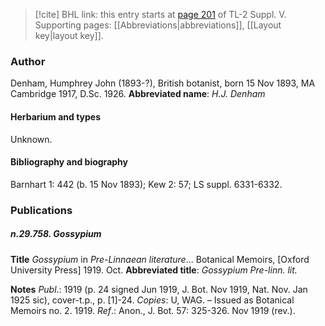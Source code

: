 > [!cite] BHL link: this entry starts at [page 201](https://www.biodiversitylibrary.org/page/33259247) of TL-2 Suppl. V.
> Supporting pages: [[Abbreviations|abbreviations]], [[Layout key|layout key]].

### Author

Denham, Humphrey John (1893-?), British botanist, born 15 Nov 1893, MA Cambridge 1917, D.Sc. 1926. 
**Abbreviated name**: *H.J. Denham*

#### Herbarium and types

Unknown.

#### Bibliography and biography

Barnhart 1: 442 (b. 15 Nov 1893); Kew 2: 57; LS suppl. 6331-6332.

### Publications

##### n.29.758. Gossypium

**Title**
*Gossypium* in *Pre-Linnaean literature*... Botanical Memoirs, \[Oxford University Press\] 1919. Oct.
**Abbreviated title**: *Gossypium Pre-linn. lit.*

**Notes**
*Publ*.: 1919 (p. 24 signed Jun 1919, J. Bot. Nov 1919, Nat. Nov. Jan 1925 sic), cover-t.p., p. \[1\]-24. *Copies*: U, WAG. – Issued as Botanical Memoirs no. 2. 1919.
*Ref*.: Anon., J. Bot. 57: 325-326. Nov 1919 (rev.).

